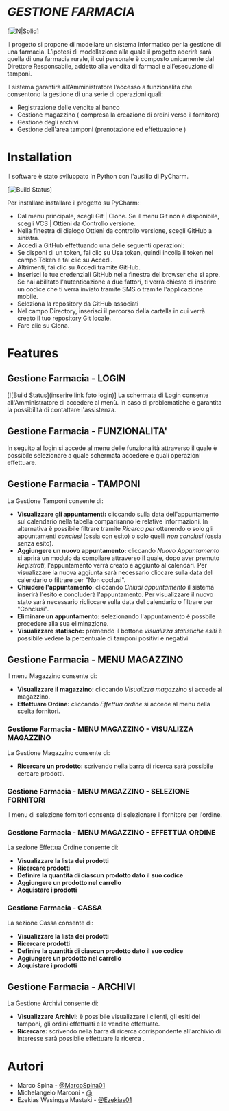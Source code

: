 # *GESTIONE FARMACIA*


[![N|Solid](https://www.boomerangcard.it/it/uploads/esercente/54/logo.png)]


Il progetto si propone di modellare un sistema informatico per la gestione di una farmacia.
L’ipotesi di modellazione alla quale il progetto aderirà sarà quella di una farmacia rurale, il cui personale è composto unicamente dal Direttore Responsabile, addetto alla vendita di farmaci e all’esecuzione di tamponi. 

Il sistema garantirà all’Amministratore l’accesso a funzionalità che consentono la gestione di una serie di operazioni quali:
- Registrazione delle vendite al banco
- Gestione magazzino ( compresa la creazione di ordini verso il fornitore)
- Gestione degli archivi
- Gestione dell'area tamponi (prenotazione ed effettuazione )

# Installation

Il software è stato sviluppato in Python con l'ausilio di PyCharm. 

[![Build Status](https://i.stack.imgur.com/wJqaA.png)]


Per installare installare il progetto su PyCharm:
- Dal menu principale, scegli Git | Clone. Se il menu Git non è disponibile, scegli VCS | Ottieni da Controllo versione.
- Nella finestra di dialogo Ottieni da controllo versione, scegli GitHub a sinistra.
- Accedi a GitHub effettuando una delle seguenti operazioni:
- Se disponi di un token, fai clic su Usa token, quindi incolla il token nel campo Token e fai clic su Accedi.
- Altrimenti, fai clic su Accedi tramite GitHub.
- Inserisci le tue credenziali GitHub nella finestra del browser che si apre. Se hai abilitato l'autenticazione a due fattori, ti verrà chiesto di inserire un codice che ti verrà inviato tramite SMS o tramite l'applicazione mobile.
- Seleziona la repository da GitHub associati 
- Nel campo Directory, inserisci il percorso della cartella in cui verrà creato il tuo repository Git locale.
- Fare clic su Clona.


# Features
## Gestione Farmacia -  LOGIN
[![Build Status](inserire link foto login)]
La schermata di Login consente all'Amministratore di accedere al menù. In caso di problematiche è garantita la possibilità di contattare l'assistenza.
## Gestione Farmacia - FUNZIONALITA'
In seguito al login si accede al menu delle funzionalità attraverso il quale è possibile selezionare a quale schermata accedere e quali operazioni effettuare. 
## Gestione Farmacia - TAMPONI
La Gestione Tamponi consente di:
- **Visualizzare gli appuntamenti:** cliccando sulla data dell'appuntamento sul calendario nella tabella compariranno le relative informazioni. In alternativa è possibile filtrare tramite *Ricerca per* ottenendo o solo gli appuntamenti *conclusi* (ossia con esito) o solo quelli *non conclusi* (ossia senza esito).
- **Aggiungere un nuovo appuntamento:** cliccando *Nuovo Appuntamento* si aprirà un modulo da compilare attraverso il quale, dopo aver premuto *Registrati*, l'appuntamento verrà creato e aggiunto al calendari. Per visualizzare la nuova aggiunta sarà necessario cliccare sulla data del calendario o filtrare per "Non coclusi".
- **Chiudere l'appuntamento**: cliccando *Chiudi appuntamento* il sistema inserirà l'esito e concluderà l'appuntamento. Per visualizzare il nuovo stato sarà necessario ricliccare sulla data del calendario o filtrare per "Conclusi".
- **Eliminare un appuntamento:** selezionando l'appuntamento è possbile procedere alla sua eliminazione.
- **Visualizzare statische:** premendo il bottone *visualizza statistiche esiti* è possibile vedere la percentuale di tamponi positivi e negativi

## Gestione Farmacia - MENU MAGAZZINO
Il menu Magazzino consente di:
- **Visualizzare il magazzino:** cliccando *Visualizza magazzino* si accede al magazzino.
- **Effettuare Ordine:** cliccando *Effettua ordine* si accede al menu della scelta fornitori.

### Gestione Farmacia - MENU MAGAZZINO - VISUALIZZA MAGAZZINO
La Gestione Magazzino consente di:
- **Ricercare un prodotto:** scrivendo nella barra di ricerca sarà possibile cercare prodotti.

### Gestione Farmacia - MENU MAGAZZINO - SELEZIONE FORNITORI 
Il menu di selezione fornitori consente di selezionare il fornitore per l'ordine.

### Gestione Farmacia - MENU MAGAZZINO - EFFETTUA ORDINE
La sezione Effettua Ordine consente di:
- **Visualizzare la lista dei prodotti**
- **Ricercare prodotti**
- **Definire la quantità di ciascun prodotto dato il suo codice**
- **Aggiungere un prodotto nel carrello**
- **Acquistare i prodotti** 

### Gestione Farmacia - CASSA 
La sezione Cassa consente di:
- **Visualizzare la lista dei prodotti**
- **Ricercare prodotti**
- **Definire la quantità di ciascun prodotto dato il suo codice**
- **Aggiungere un prodotto nel carrello**
- **Acquistare i prodotti** 

## Gestione Farmacia - ARCHIVI
La Gestione Archivi consente di:
- **Visualizzare Archivi:** è possibile visualizzare i clienti, gli esiti dei tamponi, gli ordini effettuati e le vendite effettuate.
- **Ricercare:** scrivendo nella barra di ricerca corrispondente all'archivio di interesse sarà possibile effettuare la ricerca .

# Autori

- Marco Spina - [@MarcoSpina01](https://github.com/MarcoSpina01)
- Michelangelo Marconi - [@](https://github.com/...)
- Ezekias Wasingya Mastaki - [@Ezekias01](https://github.com/Ezekias01)
